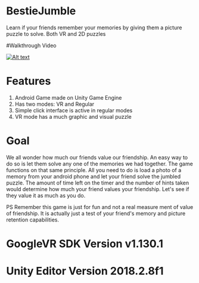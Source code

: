 # BestieJumble
Learn if your friends remember your memories by giving them a picture puzzle to solve. Both VR and 2D puzzles 

#Walkthrough Video

[![Alt text](https://img.youtube.com/vi/1WQqWdwB100/0.jpg)](https://youtu.be/1WQqWdwB100)

# Features

1. Android Game made on Unity Game Engine
2. Has two modes: VR and Regular
3. Simple click interface is active in regular modes
4. VR mode has a much graphic and visual puzzle

# Goal

We all wonder how much our friends value our friendship. An easy way to do so is let them solve any one of the memories we had together.
The game functions on that same principle. All you need to do is load a photo of a memory from your android phone and let your friend solve the jumbled puzzle.
The amount of time left on the timer and the number of hints taken would determine how much your friend values your friendship.
Let's see if they value it as much as you do.

PS Remember this game is just for fun and not a real measure ment of value of friendship. It is actually just a test of your friend's memory and picture retention capabilities.

# GoogleVR SDK Version v1.130.1
# Unity Editor Version 2018.2.8f1
